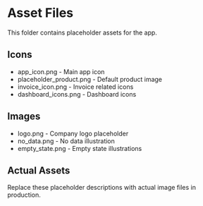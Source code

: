 # Asset Files

This folder contains placeholder assets for the app.

## Icons
- app_icon.png - Main app icon
- placeholder_product.png - Default product image
- invoice_icon.png - Invoice related icons
- dashboard_icons.png - Dashboard icons

## Images  
- logo.png - Company logo placeholder
- no_data.png - No data illustration
- empty_state.png - Empty state illustrations

## Actual Assets
Replace these placeholder descriptions with actual image files in production.